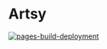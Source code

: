# Artsy

[![pages-build-deployment](https://github.com/Linux-Gamer/artsy/actions/workflows/pages/pages-build-deployment/badge.svg?branch=main)](https://github.com/Linux-Gamer/artsy/actions/workflows/pages/pages-build-deployment)
